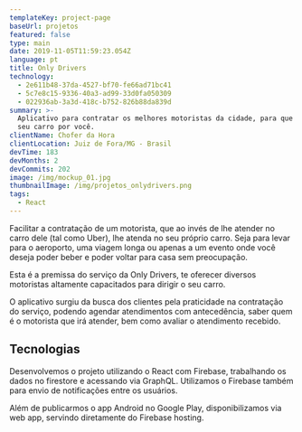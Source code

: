 ```yaml
---
templateKey: project-page
baseUrl: projetos
featured: false
type: main
date: 2019-11-05T11:59:23.054Z
language: pt
title: Only Drivers
technology:
  - 2e611b48-37da-4527-bf70-fe66ad71bc41
  - 5c7e8c15-9336-40a3-ad99-33d0fa050309
  - 022936ab-3a3d-418c-b752-826b88da839d
summary: >-
  Aplicativo para contratar os melhores motoristas da cidade, para que conduzam
  seu carro por você.
clientName: Chofer da Hora
clientLocation: Juiz de Fora/MG - Brasil
devTime: 183
devMonths: 2
devCommits: 202
image: /img/mockup_01.jpg
thumbnailImage: /img/projetos_onlydrivers.png
tags:
  - React
---
```

Facilitar a contratação de um motorista, que ao invés de lhe atender no carro dele (tal como Uber), lhe atenda no seu próprio carro. Seja para levar para o aeroporto, uma viagem longa ou apenas a um evento onde você deseja poder beber e poder voltar para casa sem preocupação. 

Esta é a premissa do serviço da Only Drivers, te oferecer diversos motoristas altamente capacitados para dirigir o seu carro.

O aplicativo surgiu da busca dos clientes pela praticidade na contratação do serviço, podendo agendar atendimentos com antecedência, saber quem é o motorista que irá atender, bem como avaliar o atendimento recebido.

## Tecnologias

Desenvolvemos o projeto utilizando o React com Firebase, trabalhando os dados no firestore e acessando via GraphQL. Utilizamos o Firebase também para envio de notificações entre os usuários.

Além de publicarmos o app Android no Google Play, disponibilizamos via web app, servindo diretamente do Firebase hosting.
